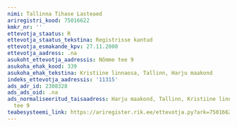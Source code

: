 ```yaml
---
nimi: Tallinna Tihase Lasteaed
ariregistri_kood: 75016622
kmkr_nr: ''
ettevotja_staatus: R
ettevotja_staatus_tekstina: Registrisse kantud
ettevotja_esmakande_kpv: 27.11.2000
ettevotja_aadress: .na
asukoht_ettevotja_aadressis: Nõmme tee 9
asukoha_ehak_kood: 339
asukoha_ehak_tekstina: Kristiine linnaosa, Tallinn, Harju maakond
indeks_ettevotja_aadressis: '11315'
ads_adr_id: 2308328
ads_ads_oid: .na
ads_normaliseeritud_taisaadress: Harju maakond, Tallinn, Kristiine linnaosa, Nõmme
  tee 9
teabesysteemi_link: https://ariregister.rik.ee/ettevotja.py?ark=75016622&ref=rekvisiidid
---
```

